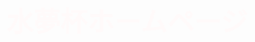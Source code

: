 # 水夢杯ホームページ
<!DOCTYPE html>
<html lang="ja">
<head>
    <meta charset="UTF-8">
    <meta name="viewport" content="width=device-width, initial-scale=1.0">
    <title>水夢杯ホームページ</title>
    <link href="https://cdnjs.cloudflare.com/ajax/libs/lightbox2/2.7.1/css/lightbox.css" rel="stylesheet">
    <style>
        body {
            background: url('haikei.JPG') center/cover no-repeat fixed;
            color: #fffafa;
            font-size: 1.5em;
            margin: 0;
        }

        .red { color: #ff0000; }
        .grey { color: #ffffff; background: #999999; }
        .yellow { color: #ff0000; background: #ffff00; }
        .blue { color: #0000ff; }
        .waku {
            border: 2px dotted #99cc66;
            line-height: 200%;
            padding: 10px;
        }

        main {
            background-color: rgba(255, 255, 255, 0.5);
            padding: 20px;
        }

        section {
            background-color: rgba(0, 255, 0, 0.3);
            padding: 15px;
        }

        .blinking {
            animation: blink 1.5s ease-in-out infinite alternate;
        }
        
        @keyframes blink {
            0% { opacity: 0; }
            100% { opacity: 1; }
        }

        a {
            color: red;
            text-decoration: none;
        }

        a:hover {
            text-decoration: underline;
        }

        p.note {
            display: none;
        }

        @media screen and (max-width: 540px), screen and (orientation: portrait) {
            p.note { display: block; }
        }
    </style>
</head>
<body>

    <p class="note">モバイル端末をお使いの場合は、画面を横向きにするとより見やすくご覧頂けます。</p>

    <main>
        <h1 class="grey blinking">!!! 2026/02/** 第二回 水夢杯 開催 !!!</h1>
        
        <h2 class="yellow">第二回 水夢杯 募集要項</h2>
        <h2>
            <a href="2次要項.pdf" target="_blank">募集要項</a><br>
            <a href="2025年_第1回水夢杯ランキング.pdf" target="_blank">第一回大会ランキング</a>
        </h2>
        
        <section>
            <p class="yellow">以下にPDF,Excel形式の申し込み用紙を用意してあります。</p>
            <p class="yellow">印刷用紙に記入する方はPDFを、PC等から電子データにて送付の方はExcelをご使用ください</p>
            <p><a href="仮申し込み用紙.pdf" target="_blank">【PDF】申込用紙</a>
               <a href="仮申し込み用紙.xlsx" target="_blank">【Excel】申込用紙</a></p>
            <p>申し込みは以下メールボタンまたは、<strong>SmileKawachi@gmail.com</strong> へ送付願います。</p>
            <h2><a href="mailto:smilekawachi@gmail.com?cc=laevatein2007@yahoo.co.jp&amp;subject=連絡&amp;body=クラブ参加願いです。">メール送信</a></h2>
        </section>

        <a href="gazou.JPG" target="_blank">
            <img src="gazou.JPG" alt="サンプル画像" width="600">
        </a>
    </main>

    <footer>
        <p>Copyright 2025/04/20 R. Yamashita</p>
    </footer>

    <script src="https://code.jquery.com/jquery-3.6.0.min.js"></script>
    <script src="https://cdnjs.cloudflare.com/ajax/libs/lightbox2/2.7.1/js/lightbox.min.js"></script>
</body>
</html>
